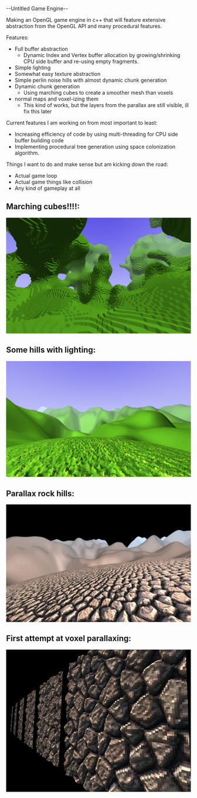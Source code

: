 --Untitled Game Engine--

Making an OpenGL game engine in c++ that will feature extensive abstraction from the OpenGL API and many procedural features.

Features:
- Full buffer abstraction
   - Dynamic Index and Vertex buffer allocation by growing/shrinking CPU side buffer and re-using empty fragments. 
- Simple lighting
- Somewhat easy texture abstraction
- Simple perlin noise hills with almost dynamic chunk generation
- Dynamic chunk generation
  - Using marching cubes to create a smoother mesh than voxels
- normal maps and voxel-izing them
  - This kind of works, but the layers from the parallax are still visible, ill fix this later

Current features I am working on from most important to least:
 - Increasing efficiency of code by using multi-threading for CPU side buffer building code
 - Implementing procedural tree generation using space colonization algorithm.

Things I want to do and make sense but am kicking down the road:
 - Actual game loop
 - Actual game things like collision
 - Any kind of gameplay at all

## Marching cubes!!!!:

![marching cuebs](readmeResources/simplemarchingcubes.png)

## Some hills with lighting:

![picture of perlin noise grass](readmeResources/skyboxhills.png)

## Parallax rock hills:

![hills](readmeResources/rockcel.png)

## First attempt at voxel parallaxing:

![parallax](readmeResources/voxelparallax.png)
